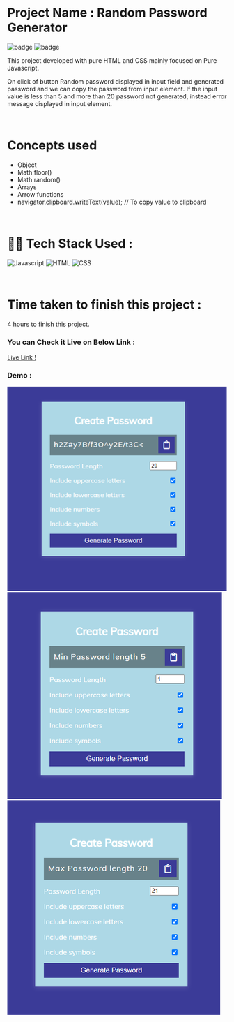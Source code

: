 # Project Name : **Random Password Generator** 
![badge](https://img.shields.io/badge/iNeuron-LCO-green) ![badge](https://img.shields.io/badge/Hitesh--Choudhary-Full%20Stack%20Javascript%20Course-orange)

This project developed with pure HTML and CSS mainly focused on Pure Javascript. <br/>

On click of button Random password displayed  in input field and generated password and we can copy the password from input element. 
If the input value is less than 5 and more than 20 password not generated, instead error message displayed in input element.

<br/>

# Concepts used 
- Object
- Math.floor()
- Math.random()
- Arrays
- Arrow functions
- navigator.clipboard.writeText(value); //  To copy value to clipboard


<br/>

# 👩‍💻 Tech Stack Used :

![Javascript](https://img.shields.io/badge/JavaScript-F7DF1E?style=for-the-badge&logo=javascript&logoColor=black) ![HTML](https://img.shields.io/badge/HTML5-E34F26?style=for-the-badge&logo=html5&logoColor=white) ![CSS](https://img.shields.io/badge/CSS-239120?&style=for-the-badge&logo=css3&logoColor=white) 

<br/>

# Time taken to finish this project :

4 hours to finish this project.

### You can Check it Live on Below Link :

[Live Link !](https://new-random-password-generator.netlify.app/)

### Demo :

![App Image](https://github.com/anitha-nagadasarink/random-password-generator/blob/Javascript-projects/Image/demo.PNG)
![Min Value](https://github.com/anitha-nagadasarink/random-password-generator/blob/Javascript-projects/Image/demo-1.PNG)
![Max Value](https://github.com/anitha-nagadasarink/random-password-generator/blob/Javascript-projects/Image/demo-2.PNG)


